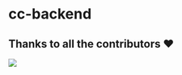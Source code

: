 # cc-backend

## Thanks to all the contributors ❤️
<a href = "https://github.com/commclassroom/commclassroomBackend/graphs/contributors">
  <img src = "https://contrib.rocks/image?repo=commclassroom/commclassroomBackend"/>
</a>
